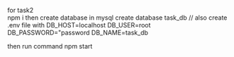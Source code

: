 for  task2  
npm i
then  create  database in mysql 
 create database task_db
//  also create .env  file   with 
 DB_HOST=localhost
DB_USER=root
DB_PASSWORD="password
DB_NAME=task_db

then run command npm  start


   
